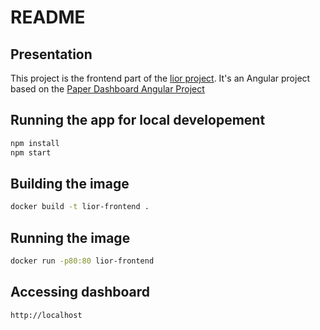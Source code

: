 # README

## Presentation

This project is the frontend part of the [lior project](https://github.com/linoleparquet/lior). 
It's an Angular project based on the [Paper Dashboard Angular Project](https://www.creative-tim.com/product/paper-dashboard-angular)

## Running the app for local developement 
```bash
npm install 
npm start
```
## Building the image
```bash
docker build -t lior-frontend .
```

## Running the image
```bash
docker run -p80:80 lior-frontend
```

## Accessing dashboard
`http://localhost`